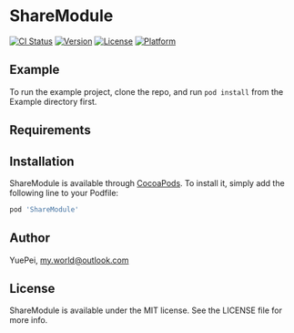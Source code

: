 # ShareModule

[![CI Status](https://img.shields.io/travis/YuePei/ShareModule.svg?style=flat)](https://travis-ci.org/YuePei/ShareModule)
[![Version](https://img.shields.io/cocoapods/v/ShareModule.svg?style=flat)](https://cocoapods.org/pods/ShareModule)
[![License](https://img.shields.io/cocoapods/l/ShareModule.svg?style=flat)](https://cocoapods.org/pods/ShareModule)
[![Platform](https://img.shields.io/cocoapods/p/ShareModule.svg?style=flat)](https://cocoapods.org/pods/ShareModule)

## Example

To run the example project, clone the repo, and run `pod install` from the Example directory first.

## Requirements

## Installation

ShareModule is available through [CocoaPods](https://cocoapods.org). To install
it, simply add the following line to your Podfile:

```ruby
pod 'ShareModule'
```

## Author

YuePei, my.world@outlook.com

## License

ShareModule is available under the MIT license. See the LICENSE file for more info.
